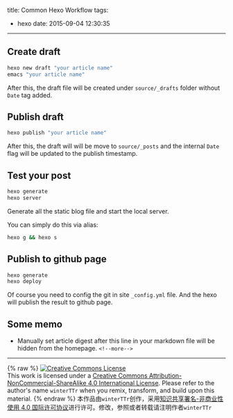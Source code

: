 title: Common Hexo Workflow
tags:
  - hexo
date: 2015-09-04 12:30:35
---


## Create draft

```sh
hexo new draft "your article name"
emacs "your article name"
```
After this, the draft file will be created under `source/_drafts` folder without `Date` tag added.


## Publish draft

```sh
hexo publish "your article name"
```
After this, the draft will will be move to `source/_posts` and the internal `Date` flag will be updated to the publish timestamp.

## Test your post
```sh
hexo generate
hexo server
```
Generate all the static blog file and start the local server.

You can simply do this via alias:
```sh
hexo g && hexo s
```

## Publish to github page
```sh
hexo generate
hexo deploy
```
Of course you need to config the git in site `_config.yml` file. And the hexo will publish the result to github page.

## Some memo
- Manually set article digest
  after this line in your markdown file will be hidden from the homepage.
  `<!--more-->`


---
{% raw %}
<a rel="license" href="http://creativecommons.org/licenses/by-nc-sa/4.0/"><img alt="Creative Commons License" style="border-width:0" src="https://i.creativecommons.org/l/by-nc-sa/4.0/88x31.png" /></a><br />This work is licensed under a <a rel="license" href="http://creativecommons.org/licenses/by-nc-sa/4.0/">Creative Commons Attribution-NonCommercial-ShareAlike 4.0 International License</a>.
Please refer to the author's name `winterTTr` when you remix, transform, and build upon this material. 
{% endraw %}
本作品由`winterTTr`创作，采用[知识共享署名-非商业性使用 4.0 国际许可协议](http://creativecommons.org/licenses/by-nc-sa/4.0/)进行许可。修改，参照或者转载请注明作者`winterTTr`
